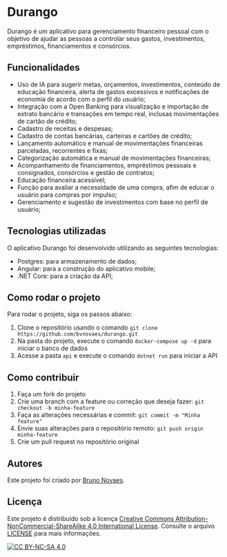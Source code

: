# Durango

Durango é um aplicativo para gerenciamento financeiro pessoal com o objetivo de ajudar as pessoas a controlar seus gastos, investimentos, empréstimos, financiamentos e consórcios.

## Funcionalidades

- Uso de IA para sugerir metas, orçamentos, investimentos, conteúdo de educação financeira, alerta de gastos excessivos e notificações de economia de acordo com o perfil do usuário;
- Integração com a Open Banking para visualização e importação de extrato bancário e transações em tempo real, inclusas movimentações de cartão de crédito;
- Cadastro de receitas e despesas;
- Cadastro de contas bancárias, carteiras e cartões de crédito;
- Lançamento automático e manual de movimentações financeiras parceladas, recorrentes e fixas;
- Categorização automática e manual de movimentações financeiras;
- Acompanhamento de financiamentos, empréstimos pessoais e consignados, consórcios e gestão de contratos;
- Educação financeira acessível;
- Função para avaliar a necessidade de uma compra, afim de educar o usuário para compras por impulso;
- Gerenciamento e sugestão de investimentos com base no perfil de usuário;

## Tecnologias utilizadas

O aplicativo Durango foi desenvolvido utilizando as seguintes tecnologias:

- Postgres: para armazenamento de dados;
- Angular: para a construção do aplicativo mobile;
- .NET Core: para a criação da API;

## Como rodar o projeto

Para rodar o projeto, siga os passos abaixo:

1. Clone o repositório usando o comando `git clone https://github.com/bvnovaes/durango.git`
2. Na pasta do projeto, execute o comando `docker-compose up -d` para iniciar o banco de dados
3. Acesse a pasta `api` e execute o comando `dotnet run` para iniciar a API

## Como contribuir

1. Faça um fork do projeto
2. Crie uma branch com a feature ou correção que deseja fazer: `git checkout -b minha-feature`
3. Faça as alterações necessárias e commit: `git commit -m "Minha feature"`
4. Envie suas alterações para o repositório remoto: `git push origin minha-feature`
5. Crie um pull request no repositório original

## Autores

Este projeto foi criado por [Bruno Novaes](https://github.com/bvnovaes).

## Licença

Este projeto é distribuído sob a licença [Creative Commons Attribution-NonCommercial-ShareAlike 4.0 International License][cc-by-nc-sa]. Consulte o arquivo [LICENSE](LICENSE.md) para mais informações.

[![CC BY-NC-SA 4.0][cc-by-nc-sa-image]][cc-by-nc-sa]

[cc-by-nc-sa]: http://creativecommons.org/licenses/by-nc-sa/4.0/
[cc-by-nc-sa-image]: https://licensebuttons.net/l/by-nc-sa/4.0/88x31.png
[cc-by-nc-sa-shield]: https://img.shields.io/badge/License-CC%20BY--NC--SA%204.0-lightgrey.svg

